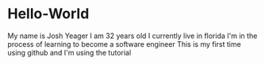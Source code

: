 # Hello-World

My name is Josh Yeager
I am 32 years old
I currently live in florida
I'm in the process of learning to become a software engineer
This is my first time using github and I'm using the tutorial
